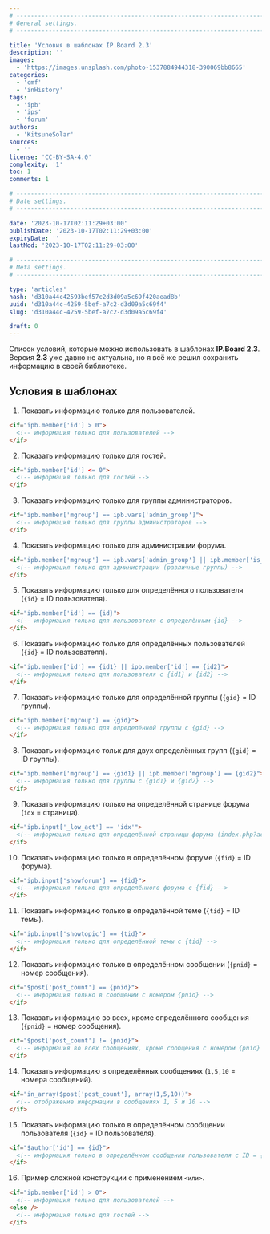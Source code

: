 ```yaml
---
# -------------------------------------------------------------------------------------------------------------------- #
# General settings.
# -------------------------------------------------------------------------------------------------------------------- #

title: 'Условия в шаблонах IP.Board 2.3'
description: ''
images:
  - 'https://images.unsplash.com/photo-1537884944318-390069bb8665'
categories:
  - 'cmf'
  - 'inHistory'
tags:
  - 'ipb'
  - 'ips'
  - 'forum'
authors:
  - 'KitsuneSolar'
sources:
  - ''
license: 'CC-BY-SA-4.0'
complexity: '1'
toc: 1
comments: 1

# -------------------------------------------------------------------------------------------------------------------- #
# Date settings.
# -------------------------------------------------------------------------------------------------------------------- #

date: '2023-10-17T02:11:29+03:00'
publishDate: '2023-10-17T02:11:29+03:00'
expiryDate: ''
lastMod: '2023-10-17T02:11:29+03:00'

# -------------------------------------------------------------------------------------------------------------------- #
# Meta settings.
# -------------------------------------------------------------------------------------------------------------------- #

type: 'articles'
hash: 'd310a44c42593bef57c2d3d09a5c69f420aead8b'
uuid: 'd310a44c-4259-5bef-a7c2-d3d09a5c69f4'
slug: 'd310a44c-4259-5bef-a7c2-d3d09a5c69f4'

draft: 0
---
```


Список условий, которые можно использовать в шаблонах **IP.Board 2.3**. Версия **2.3** уже давно не актуальна, но я всё же решил сохранить информацию в своей библиотеке.

<!--more-->

## Условия в шаблонах

1. Показать информацию только для пользователей.

```html
<if="ipb.member['id'] > 0">
  <!-- информация только для пользователей -->
</if>
```

2. Показать информацию только для гостей.

```html
<if="ipb.member['id'] <= 0">
  <!-- информация только для гостей -->
</if>
```

3. Показать информацию только для группы администраторов.

```html
<if="ipb.member['mgroup'] == ipb.vars['admin_group']">
  <!-- информация только для группы администраторов -->
</if>
```

4. Показать информацию только для администрации форума.

```html
<if="ipb.member['mgroup'] == ipb.vars['admin_group'] || ipb.member['is_mod'] || ipb.member['g_is_supmod'] == 1">
  <!-- информация только для администрации (различные группы) -->
</if>
```

5. Показать информацию только для определённого пользователя (`{id}` = ID пользователя).

```html
<if="ipb.member['id'] == {id}">
  <!-- информация только для пользователя с определённым {id} -->
</if>
```

6. Показать информацию только для определённых пользователей (`{id}` = ID пользователя).

```html
<if="ipb.member['id'] == {id1} || ipb.member['id'] == {id2}">
  <!-- информация только для пользователя с {id1} и {id2} -->
</if>
```

7. Показать информацию только для определённой группы (`{gid}` = ID группы).

```html
<if="ipb.member['mgroup'] == {gid}">
  <!-- информация только для определённой группы с {gid} -->
</if>
```

8. Показать информацию тольк для двух определённых групп (`{gid}` = ID группы).

```html
<if="ipb.member['mgroup'] == {gid1} || ipb.member['mgroup'] == {gid2}">
  <!-- информация только для группы с {gid1} и {gid2} -->
</if>
```

9. Показать информацию только на определённой странице форума (`idx` = страница).

```html
<if="ipb.input['_low_act'] == 'idx'">
  <!-- информация только для определённой страницы форума (index.php?act=idx) -->
</if>
```

10. Показать информацию только в определённом форуме (`{fid}` = ID форума).

```html
<if="ipb.input['showforum'] == {fid}">
  <!-- информация только для определённого форума с {fid} -->
</if>
```

11. Показать информацию только в определённой теме (`{tid}` = ID темы).

```html
<if="ipb.input['showtopic'] == {tid}">
  <!-- информация только для определённой темы с {tid} -->
</if>
```

12. Показать информацию только в определённом сообщении (`{pnid}` = номер сообщения).

```html
<if="$post['post_count'] == {pnid}">
  <!-- информация только в сообщении с номером {pnid} -->
</if>
```

13. Показать информацию во всех, кроме определённого сообщения (`{pnid}` = номер сообщения).

```html
<if="$post['post_count'] != {pnid}">
  <!-- информация во всех сообщениях, кроме сообщения с номером {pnid} -->
</if>
```

14. Показать информацию в определённых сообщениях (`1,5,10` = номера сообщений).

```html
<if="in_array($post['post_count'], array(1,5,10))">
  <!-- отображение информации в сообщениях 1, 5 и 10 -->
</if>
```

15. Показать информацию только в определённом сообщении пользователя (`{id}` = ID пользователя).

```html
<if="$author['id'] == {id}">
  <!-- информация только в определённом сообщении пользователя с ID = {id} -->
</if>
```

16. Пример сложной конструкции с применением `<или>`.

```html
<if="ipb.member['id'] > 0">
  <!-- информация только для пользователей -->
<else />
  <!-- информация только для гостей -->
</if>
```

